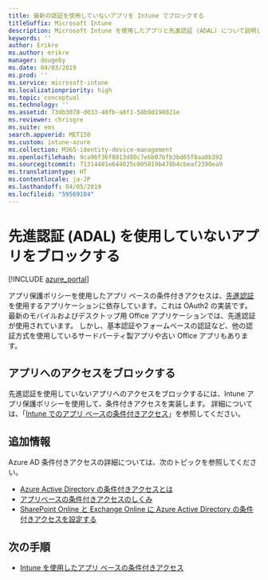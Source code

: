```yaml
---
title: 最新の認証を使用していないアプリを Intune でブロックする
titleSuffix: Microsoft Intune
description: Microsoft Intune を使用したアプリと先進認証 (ADAL) について説明します。
keywords: ''
author: Erikre
ms.author: erikre
manager: dougeby
ms.date: 04/03/2019
ms.prod: ''
ms.service: microsoft-intune
ms.localizationpriority: high
ms.topic: conceptual
ms.technology: ''
ms.assetid: 73db3070-d033-40fb-a8f1-58b9d198021e
ms.reviewer: chrisgre
ms.suite: ems
search.appverid: MET150
ms.custom: intune-azure
ms.collection: M365-identity-device-management
ms.openlocfilehash: 9ca96f36f8813d80c7ebb07bfb3bd65f8aa0b392
ms.sourcegitcommit: 71314481e644025c005019b478b4cbeaf2390ea9
ms.translationtype: HT
ms.contentlocale: ja-JP
ms.lasthandoff: 04/05/2019
ms.locfileid: "59569104"
---
```

# <a name="block-apps-that-dont-use-modern-authentication-adal"></a>先進認証 (ADAL) を使用していないアプリをブロックする

[!INCLUDE [azure_portal](./includes/azure_portal.md)]

アプリ保護ポリシーを使用したアプリ ベースの条件付きアクセスは、[先進認証](https://support.office.com/article/Using-Office-365-modern-authentication-with-Office-clients-776c0036-66fd-41cb-8928-5495c0f9168a)を使用するアプリケーションに依存しています。これは OAuth2 の実装です。 最新のモバイルおよびデスクトップ用 Office アプリケーションでは、先進認証が使用されています。 しかし、基本認証やフォームベースの認証など、他の認証方式を使用しているサードパーティ製アプリや古い Office アプリもあります。

## <a name="block-access-to-apps"></a>アプリへのアクセスをブロックする

先進認証を使用していないアプリへのアクセスをブロックするには、Intune アプリ保護ポリシーを使用して、条件付きアクセスを実装します。 詳細については、「[Intune でのアプリ ベースの条件付きアクセス](app-based-conditional-access-intune.md)」を参照してください。

## <a name="additional-information"></a>追加情報

Azure AD 条件付きアクセスの詳細については、次のトピックを参照してください。
- [Azure Active Directory の条件付きアクセスとは](https://docs.microsoft.com/azure/active-directory/conditional-access/overview)
- [アプリベースの条件付きアクセスのしくみ](app-based-conditional-access-intune.md#how-app-based-conditional-access-works)
- [SharePoint Online と Exchange Online に Azure Active Directory の条件付きアクセスを設定する](https://docs.microsoft.com/azure/active-directory/conditional-access/conditional-access-for-exo-and-spo)

## <a name="next-steps"></a>次の手順

- [Intune を使用したアプリ ベースの条件付きアクセス](app-based-conditional-access-intune.md)
